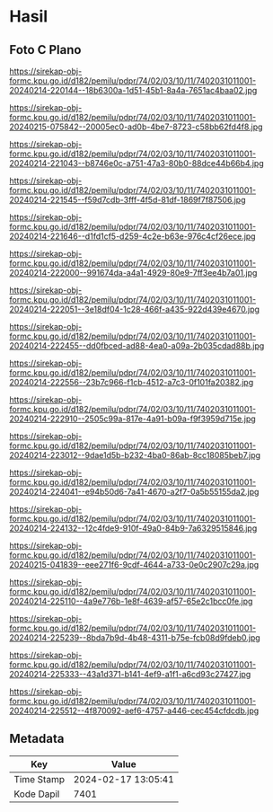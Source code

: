 # Hasil

## Foto C Plano

https://sirekap-obj-formc.kpu.go.id/d182/pemilu/pdpr/74/02/03/10/11/7402031011001-20240214-220144--18b6300a-1d51-45b1-8a4a-7651ac4baa02.jpg

https://sirekap-obj-formc.kpu.go.id/d182/pemilu/pdpr/74/02/03/10/11/7402031011001-20240215-075842--20005ec0-ad0b-4be7-8723-c58bb62fd4f8.jpg

https://sirekap-obj-formc.kpu.go.id/d182/pemilu/pdpr/74/02/03/10/11/7402031011001-20240214-221043--b8746e0c-a751-47a3-80b0-88dce44b66b4.jpg

https://sirekap-obj-formc.kpu.go.id/d182/pemilu/pdpr/74/02/03/10/11/7402031011001-20240214-221545--f59d7cdb-3fff-4f5d-81df-1869f7f87506.jpg

https://sirekap-obj-formc.kpu.go.id/d182/pemilu/pdpr/74/02/03/10/11/7402031011001-20240214-221646--d1fd1cf5-d259-4c2e-b63e-976c4cf26ece.jpg

https://sirekap-obj-formc.kpu.go.id/d182/pemilu/pdpr/74/02/03/10/11/7402031011001-20240214-222000--991674da-a4a1-4929-80e9-7ff3ee4b7a01.jpg

https://sirekap-obj-formc.kpu.go.id/d182/pemilu/pdpr/74/02/03/10/11/7402031011001-20240214-222051--3e18df04-1c28-466f-a435-922d439e4670.jpg

https://sirekap-obj-formc.kpu.go.id/d182/pemilu/pdpr/74/02/03/10/11/7402031011001-20240214-222455--dd0fbced-ad88-4ea0-a09a-2b035cdad88b.jpg

https://sirekap-obj-formc.kpu.go.id/d182/pemilu/pdpr/74/02/03/10/11/7402031011001-20240214-222556--23b7c966-f1cb-4512-a7c3-0f101fa20382.jpg

https://sirekap-obj-formc.kpu.go.id/d182/pemilu/pdpr/74/02/03/10/11/7402031011001-20240214-222910--2505c99a-817e-4a91-b09a-f9f3959d715e.jpg

https://sirekap-obj-formc.kpu.go.id/d182/pemilu/pdpr/74/02/03/10/11/7402031011001-20240214-223012--9dae1d5b-b232-4ba0-86ab-8cc18085beb7.jpg

https://sirekap-obj-formc.kpu.go.id/d182/pemilu/pdpr/74/02/03/10/11/7402031011001-20240214-224041--e94b50d6-7a41-4670-a2f7-0a5b55155da2.jpg

https://sirekap-obj-formc.kpu.go.id/d182/pemilu/pdpr/74/02/03/10/11/7402031011001-20240214-224132--12c4fde9-910f-49a0-84b9-7a6329515846.jpg

https://sirekap-obj-formc.kpu.go.id/d182/pemilu/pdpr/74/02/03/10/11/7402031011001-20240215-041839--eee271f6-9cdf-4644-a733-0e0c2907c29a.jpg

https://sirekap-obj-formc.kpu.go.id/d182/pemilu/pdpr/74/02/03/10/11/7402031011001-20240214-225110--4a9e776b-1e8f-4639-af57-65e2c1bcc0fe.jpg

https://sirekap-obj-formc.kpu.go.id/d182/pemilu/pdpr/74/02/03/10/11/7402031011001-20240214-225239--8bda7b9d-4b48-4311-b75e-fcb08d9fdeb0.jpg

https://sirekap-obj-formc.kpu.go.id/d182/pemilu/pdpr/74/02/03/10/11/7402031011001-20240214-225333--43a1d371-b141-4ef9-a1f1-a6cd93c27427.jpg

https://sirekap-obj-formc.kpu.go.id/d182/pemilu/pdpr/74/02/03/10/11/7402031011001-20240214-225512--4f870092-aef6-4757-a446-cec454cfdcdb.jpg


## Metadata

| Key        | Value               |
| ---------- | ------------------- |
| Time Stamp | 2024-02-17 13:05:41 |
| Kode Dapil | 7401                |



